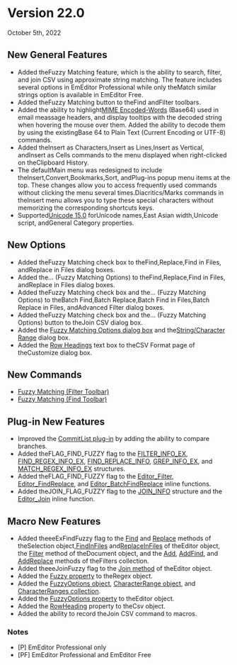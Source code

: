 # Version 22.0

October 5th, 2022

## New General Features

- Added theFuzzy Matching feature, which is the ability to search, filter, and join CSV using approximate string matching. The feature includes several options in EmEditor Professional while only theMatch similar strings option is available in EmEditor Free. <profree />
- Added theFuzzy Matching button to theFind andFilter toolbars. <pro />
- Added the ability to highlight[MIME Encoded-Words](https://en.wikipedia.org/wiki/MIME#Encoded-Word) (Base64) used in email meassage headers, and display tooltips with the decoded string when hovering the mouse over them. Added the ability to decode them by using the existingBase 64 to Plain Text (Current Encoding or UTF-8) commands. <profree />
- Added theInsert as Characters,Insert as Lines,Insert as Vertical, andInsert as Cells commands to the menu displayed when right-clicked on theClipboard History.
- The defaultMain menu was redesigned to include theInsert,Convert,Bookmarks,Sort, andPlug-ins popup menu items at the top. These changes allow you to access frequently used commands without clicking the menu several times.Diacritics/Marks commands in theInsert menu allows you to type these special characters without memorizing the corresponding shortcuts keys. <profree />
- Supported[Unicode 15.0](http://blog.unicode.org/2022/09/announcing-unicode-standard-version-150.html) forUnicode names,East Asian width,Unicode script, andGeneral Category properties. <profree />

## New Options

- Added theFuzzy Matching check box to theFind,Replace,Find in Files, andReplace in Files dialog boxes. <profree />
- Added the... (Fuzzy Matching Options) to theFind,Replace,Find in Files, andReplace in Files dialog boxes. <pro />
- Added theFuzzy Matching check box and the... (Fuzzy Matching Options) to theBatch Find,Batch Replace,Batch Find in Files,Batch Replace in Files, andAdvanced Filter dialog boxes. <pro />
- Added theFuzzy Matching check box and the... (Fuzzy Matching Options) button to theJoin CSV dialog box. <pro />
- Added the [Fuzzy Matching Options dialog box](../dlg/fuzzy_options/index) and the[String/Character Range](../dlg/fuzzy_options/str_char_range/index) dialog box. <pro />
- Added the [Row Headings](../dlg/customize/csv/index) text box to theCSV Format page of theCustomize dialog box. <pro />

## New Commands

- [Fuzzy Matching (Filter Toolbar)](../cmd/search/filterbar_fuzzy)<pro />
- [Fuzzy Matching (Find Toolbar)](../cmd/search/findbar_fuzzy)<pro />

## Plug-in New Features <pro />

- Improved the [CommitList plug-in](../howto/plugin/plugin_commit_list) by adding the ability to compare branches.
- Added theFLAG\_FIND\_FUZZY flag to the [FILTER\_INFO\_EX](../plugin/structure/filter_info_ex), [FIND\_REGEX\_INFO\_EX](../plugin/structure/find_regex_info_ex), [FIND\_REPLACE\_INFO](../plugin/structure/find_replace_info), [GREP\_INFO\_EX](../plugin/structure/grep_info_ex), and [MATCH\_REGEX\_INFO\_EX](../plugin/structure/match_regex_info_ex) structures.
- Added theFLAG\_FIND\_FUZZY flag to the [Editor\_Filter](../plugin/macro/editor_filter), [Editor\_FindReplace](../plugin/macro/editor_findreplace), and [Editor\_BatchFindReplace](../plugin/macro/editor_batchfindreplace) inline functions.
- Added theJOIN\_FLAG\_FUZZY flag to the [JOIN\_INFO](../plugin/structure/join_info) structure and the [Editor\_Join](../plugin/macro/editor_join) inline function.

## Macro New Features <pro />

- Added theeeExFindFuzzy flag to the [Find](../macro/selection/selection_find) and [Replace](../macro/selection/selection_replace) methods of theSelection object,[FindInFiles](../macro/editor/editor_findinfiles) and[ReplaceInFiles](../macro/editor/editor_replaceinfiles) of theEditor object, the [Filter](../macro/document/filter) method of theDocument object, and the [Add](../macro/filters/add), [AddFind](../macro/filters/add_find), and [AddReplace](../macro/filters/add_replace) methods of theFilters collection.
- Added theeeJoinFuzzy flag to the [Join method](../macro/editor/join) of theEditor object.
- Added the [Fuzzy property](../macro/regex/fuzzy) to theRegex object.
- Added the [FuzzyOptions object](../macro/fuzzy_options/index), [CharacterRange object](../macro/character_range/index), and [CharacterRanges collection](../macro/character_ranges/index).
- Added the [FuzzyOptions property](../macro/editor/fuzzy_options) to theEditor object.
- Added the [RowHeading](../macro/csv/row_heading) property to theCsv object.
- Added the ability to record theJoin CSV command to macros.

### Notes

- \[P\] EmEditor Professional only
- \[PF\] EmEditor Professional and EmEditor Free
